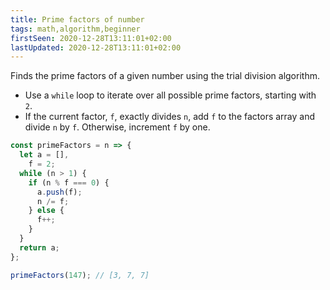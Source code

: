 ```yaml
---
title: Prime factors of number
tags: math,algorithm,beginner
firstSeen: 2020-12-28T13:11:01+02:00
lastUpdated: 2020-12-28T13:11:01+02:00
---
```


Finds the prime factors of a given number using the trial division algorithm.

- Use a `while` loop to iterate over all possible prime factors, starting with `2`.
- If the current factor, `f`, exactly divides `n`, add `f` to the factors array and divide `n` by `f`. Otherwise, increment `f` by one.

```js
const primeFactors = n => {
  let a = [],
    f = 2;
  while (n > 1) {
    if (n % f === 0) {
      a.push(f);
      n /= f;
    } else {
      f++;
    }
  }
  return a;
};
```

```js
primeFactors(147); // [3, 7, 7]
```
